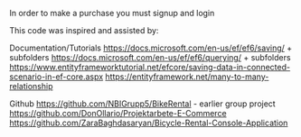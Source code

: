 In order to make a purchase you must signup and login


This code was inspired and assisted by:

Documentation/Tutorials
https://docs.microsoft.com/en-us/ef/ef6/saving/ + subfolders
https://docs.microsoft.com/en-us/ef/ef6/querying/ + subfolders
https://www.entityframeworktutorial.net/efcore/saving-data-in-connected-scenario-in-ef-core.aspx
https://entityframework.net/many-to-many-relationship 

Github
https://github.com/NBIGrupp5/BikeRental - earlier group project
https://github.com/DonOllario/Projektarbete-E-Commerce 
https://github.com/ZaraBaghdasaryan/Bicycle-Rental-Console-Application